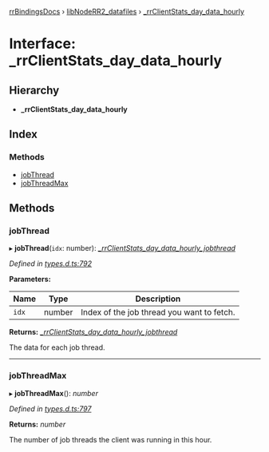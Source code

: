 [rrBindingsDocs](../README.md) › [libNodeRR2_datafiles](../modules/libnoderr2_datafiles.md) › [_rrClientStats_day_data_hourly](libnoderr2_datafiles._rrclientstats_day_data_hourly.md)

# Interface: _rrClientStats_day_data_hourly

## Hierarchy

* **_rrClientStats_day_data_hourly**

## Index

### Methods

* [jobThread](libnoderr2_datafiles._rrclientstats_day_data_hourly.md#jobthread)
* [jobThreadMax](libnoderr2_datafiles._rrclientstats_day_data_hourly.md#jobthreadmax)

## Methods

###  jobThread

▸ **jobThread**(`idx`: number): *[_rrClientStats_day_data_hourly_jobthread](libnoderr2_datafiles._rrclientstats_day_data_hourly_jobthread.md)*

*Defined in [types.d.ts:792](https://github.com/Novalis15/RoyalRender-OpenExtensions/blob/f77b7d8/rrNodeJS_rrBindings/nodeJS/win64/v6/types.d.ts#L792)*

**Parameters:**

Name | Type | Description |
------ | ------ | ------ |
`idx` | number | Index of the job thread you want to fetch. |

**Returns:** *[_rrClientStats_day_data_hourly_jobthread](libnoderr2_datafiles._rrclientstats_day_data_hourly_jobthread.md)*

The data for each job thread.

___

###  jobThreadMax

▸ **jobThreadMax**(): *number*

*Defined in [types.d.ts:797](https://github.com/Novalis15/RoyalRender-OpenExtensions/blob/f77b7d8/rrNodeJS_rrBindings/nodeJS/win64/v6/types.d.ts#L797)*

**Returns:** *number*

The number of job threads the client was running in this hour.

